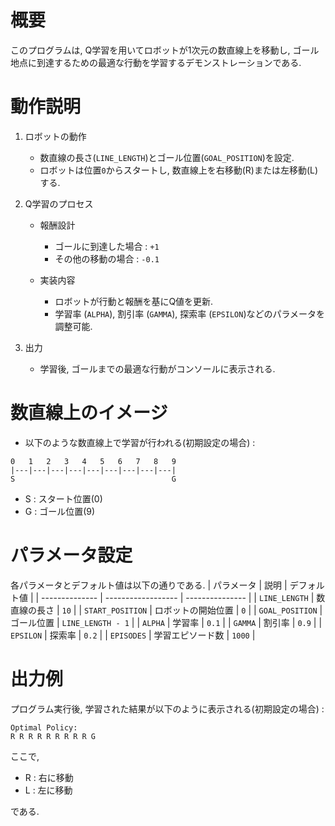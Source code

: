 # 概要
このプログラムは, Q学習を用いてロボットが1次元の数直線上を移動し, ゴール地点に到達するための最適な行動を学習するデモンストレーションである.

# 動作説明
1. ロボットの動作
    * 数直線の長さ(`LINE_LENGTH`)とゴール位置(`GOAL_POSITION`)を設定.
    * ロボットは位置`0`からスタートし, 数直線上を右移動(R)または左移動(L)する.

2. Q学習のプロセス
    * 報酬設計
        * ゴールに到達した場合 : `+1`
        * その他の移動の場合 :  `-0.1`

    * 実装内容
        * ロボットが行動と報酬を基にQ値を更新.
        * 学習率 (`ALPHA`), 割引率 (`GAMMA`), 探索率 (`EPSILON`)などのパラメータを調整可能.

3. 出力
   * 学習後, ゴールまでの最適な行動がコンソールに表示される.

# 数直線上のイメージ
   * 以下のような数直線上で学習が行われる(初期設定の場合) :
```
0   1   2   3   4   5   6   7   8   9
|---|---|---|---|---|---|---|---|---|
S                                   G  
```
   * S : スタート位置(0)
   * G : ゴール位置(9)

# パラメータ設定
各パラメータとデフォルト値は以下の通りである.
| パラメータ     | 説明               | デフォルト値    | 
| -------------- | ------------------ | --------------- | 
| `LINE_LENGTH`    | 数直線の長さ       | `10`              | 
| `START_POSITION` | ロボットの開始位置 | `0`               | 
| `GOAL_POSITION`  | ゴール位置         | `LINE_LENGTH - 1` | 
| `ALPHA`          | 学習率             | `0.1`             | 
| `GAMMA`          | 割引率             | `0.9`             | 
| `EPSILON`        | 探索率             | `0.2`             | 
| `EPISODES`       | 学習エピソード数   | `1000`            | 

# 出力例
プログラム実行後, 学習された結果が以下のように表示される(初期設定の場合) : 
```
Optimal Policy:
R R R R R R R R R G
```
ここで,
* R : 右に移動
* L : 左に移動

である.


